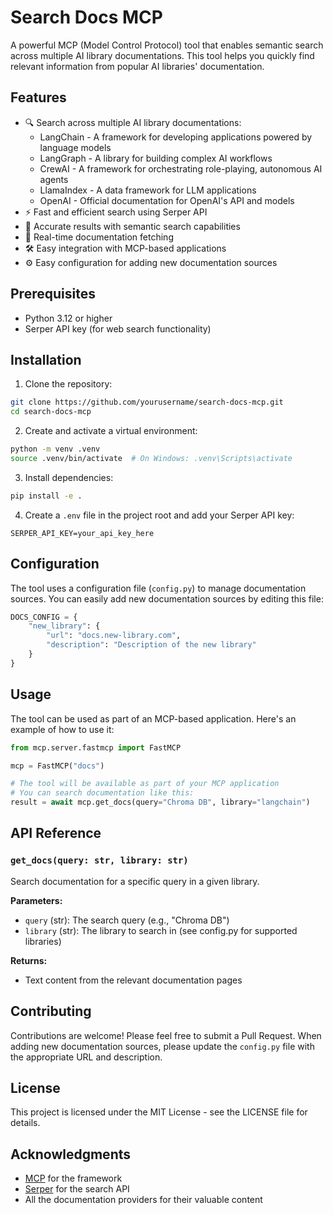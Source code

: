 # Search Docs MCP

A powerful MCP (Model Control Protocol) tool that enables semantic search across multiple AI library documentations. This tool helps you quickly find relevant information from popular AI libraries' documentation.

## Features

- 🔍 Search across multiple AI library documentations:
  - LangChain - A framework for developing applications powered by language models
  - LangGraph - A library for building complex AI workflows
  - CrewAI - A framework for orchestrating role-playing, autonomous AI agents
  - LlamaIndex - A data framework for LLM applications
  - OpenAI - Official documentation for OpenAI's API and models
- ⚡ Fast and efficient search using Serper API
- 🎯 Accurate results with semantic search capabilities
- 🔄 Real-time documentation fetching
- 🛠️ Easy integration with MCP-based applications
- ⚙️ Easy configuration for adding new documentation sources

## Prerequisites

- Python 3.12 or higher
- Serper API key (for web search functionality)

## Installation

1. Clone the repository:
```bash
git clone https://github.com/yourusername/search-docs-mcp.git
cd search-docs-mcp
```

2. Create and activate a virtual environment:
```bash
python -m venv .venv
source .venv/bin/activate  # On Windows: .venv\Scripts\activate
```

3. Install dependencies:
```bash
pip install -e .
```

4. Create a `.env` file in the project root and add your Serper API key:
```
SERPER_API_KEY=your_api_key_here
```

## Configuration

The tool uses a configuration file (`config.py`) to manage documentation sources. You can easily add new documentation sources by editing this file:

```python
DOCS_CONFIG = {
    "new_library": {
        "url": "docs.new-library.com",
        "description": "Description of the new library"
    }
}
```

## Usage

The tool can be used as part of an MCP-based application. Here's an example of how to use it:

```python
from mcp.server.fastmcp import FastMCP

mcp = FastMCP("docs")

# The tool will be available as part of your MCP application
# You can search documentation like this:
result = await mcp.get_docs(query="Chroma DB", library="langchain")
```

## API Reference

### `get_docs(query: str, library: str)`

Search documentation for a specific query in a given library.

**Parameters:**
- `query` (str): The search query (e.g., "Chroma DB")
- `library` (str): The library to search in (see config.py for supported libraries)

**Returns:**
- Text content from the relevant documentation pages

## Contributing

Contributions are welcome! Please feel free to submit a Pull Request. When adding new documentation sources, please update the `config.py` file with the appropriate URL and description.

## License

This project is licensed under the MIT License - see the LICENSE file for details.

## Acknowledgments

- [MCP](https://github.com/your-mcp-repo) for the framework
- [Serper](https://serper.dev) for the search API
- All the documentation providers for their valuable content
